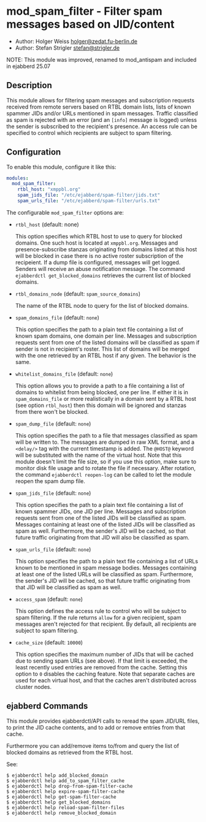 mod_spam_filter - Filter spam messages based on JID/content
===========================================================

* Author: Holger Weiss <holger@zedat.fu-berlin.de>
* Author: Stefan Strigler <stefan@strigler.de>

NOTE: This module was improved, renamed to mod_antispam and included in ejabberd 25.07


Description
-----------

This module allows for filtering spam messages and subscription requests
received from remote servers based on RTBL domain lists, lists of known spammer
JIDs and/or URLs mentioned in spam messages. Traffic classified as spam is
rejected with an error (and an `[info]` message is logged) unless the sender is
subscribed to the recipient's presence. An access rule can be specified to
control which recipients are subject to spam filtering.


Configuration
-------------

To enable this module, configure it like this:

```yaml
modules:
  mod_spam_filter:
    rtbl_host: "xmppbl.org"
    spam_jids_file: "/etc/ejabberd/spam-filter/jids.txt"
    spam_urls_file: "/etc/ejabberd/spam-filter/urls.txt"
```

The configurable `mod_spam_filter` options are:

- `rtbl_host` (default: none)

  This option specifies which RTBL host to use to query for blocked domains. One
  such host is located at `xmppbl.org`. Messages and presence-subscribe stanzas
  originating from domains listed at this host will be blocked in case there is
  no active roster subscription of the recipeient. If a dump file is configured,
  messages will get logged. Senders will receive an abuse notification message.
  The command `ejabberdctl get_blocked_domains` retrieves the current list of
  blocked domains.

- `rtbl_domains_node` (default: `spam_source_domains`)

  The name of the RTBL node to query for the list of blocked domains.

- `spam_domains_file` (default: `none`)

  This option specifies the path to a plain text file containing a list of known
  spam domains, one domain per line. Messages and subscription requests sent
  from one of the listed domains will be classified as spam if sender is not in
  recipient's roster. This list of domains will be merged with the one retrieved
  by an RTBL host if any given. The behavior is the same.
  
- `whitelist_domains_file` (default: `none`)

  This option allows you to provide a path to a file containing a list of
  domains to whitelist from being blocked, one per line. If either it is in
  `spam_domains_file` or more realistically in a domain sent by a RTBL host (see
  option `rtbl_host`) then this domain will be ignored and stanzas from there
  won't be blocked.
  
- `spam_dump_file` (default: `none`)

  This option specifies the path to a file that messages classified as
  spam will be written to.  The messages are dumped in raw XML format, and
  a `<delay/>` tag with the current timestamp is added.  The `@HOST@` keyword
  will be substituted with the name of the virtual host.  Note that this
  module doesn't limit the file size, so if you use this option, make sure
  to monitor disk file usage and to rotate the file if necessary.  After
  rotation, the command `ejabberdctl reopen-log` can be called to let the
  module reopen the spam dump file.

- `spam_jids_file` (default: `none`)

  This option specifies the path to a plain text file containing a list of
  known spammer JIDs, one JID per line.  Messages and subscription
  requests sent from one of the listed JIDs will be classified as spam.
  Messages containing at least one of the listed JIDs will be classified
  as spam as well.  Furthermore, the sender's JID will be cached, so that
  future traffic originating from that JID will also be classified as
  spam.

- `spam_urls_file` (default: `none`)

  This option specifies the path to a plain text file containing a list of
  URLs known to be mentioned in spam message bodies.  Messages containing
  at least one of the listed URLs will be classified as spam.
  Furthermore, the sender's JID will be cached, so that future traffic
  originating from that JID will be classified as spam as well.

- `access_spam` (default: `none`)

  This option defines the access rule to control who will be subject to
  spam filtering.  If the rule returns `allow` for a given recipient, spam
  messages aren't rejected for that recipient.  By default, all recipients
  are subject to spam filtering.

- `cache_size` (default: `10000`)

  This option specifies the maximum number of JIDs that will be cached due
  to sending spam URLs (see above).  If that limit is exceeded, the least
  recently used entries are removed from the cache.  Setting this option
  to `0` disables the caching feature.  Note that separate caches are used
  for each virtual host, and that the caches aren't distributed across
  cluster nodes.


ejabberd Commands
-----------------

This module provides ejabberdctl/API calls to reread the spam JID/URL
files, to print the JID cache contents, and to add or remove entries from that
cache.  

Furthermore you can add/remove items to/from and query the list of blocked
domains as retrieved from the RTBL host.

See:

```
$ ejabberdctl help add_blocked_domain
$ ejabberdctl help add_to_spam_filter_cache
$ ejabberdctl help drop-from-spam-filter-cache
$ ejabberdctl help expire-spam-filter-cache
$ ejabberdctl help get-spam-filter-cache
$ ejabberdctl help get_blocked_domains
$ ejabberdctl help reload-spam-filter-files
$ ejabberdctl help remove_blocked_domain
```
